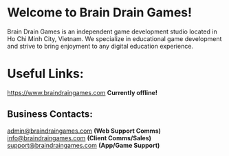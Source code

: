 # Welcome to Brain Drain Games!

Brain Drain Games is an independent game development studio located in Ho Chi Minh City, Vietnam. We specialize in educational game development and strive to bring enjoyment to any digital education experience.


# Useful Links:

https://www.braindraingames.com **Currently offline!**

## Business Contacts:

admin@braindraingames.com **(Web Support Comms)**
info@braindraingames.com **(Client Comms/Sales)**
support@braindraingames.com **(App/Game Support)**
